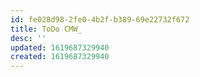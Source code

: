 ```yaml
---
id: fe028d98-2fe0-4b2f-b389-69e22732f672
title: ToDo CMW_
desc: ''
updated: 1619687329940
created: 1619687329940
---
```


